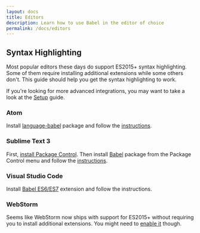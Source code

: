 ```yaml
---
layout: docs
title: Editors
description: Learn how to use Babel in the editor of choice
permalink: /docs/editors
---
```


## Syntax Highlighting

Most popular editors these days do support ES2015+ syntax highlighting.
Some of them require installing additional extensions while some others
don't. This guide should help you get the syntax highlighting to work.

If you're looking for more advanced integrations, you may want to
take a look at the [Setup](/docs/setup) guide.

### Atom

Install [language-babel](https://atom.io/packages/language-babel) package
and follow the [instructions](https://github.com/gandm/language-babel#installation).

### Sublime Text 3

First, [install Package Control](https://packagecontrol.io/installation).
Then install [Babel](https://packagecontrol.io/packages/Babel) package
from the Package Control menu and follow
the [instructions](https://github.com/babel/babel-sublime#installation).

### Visual Studio Code

Install [Babel ES6/ES7](https://marketplace.visualstudio.com/items?itemName=dzannotti.vscode-babel-coloring)
extension and follow the instructions.

### WebStorm

Seems like WebStorm now ships with support for ES2015+ without requiring you
to install additional extensions. You might need to
[enable it](https://blog.jetbrains.com/webstorm/2015/05/ecmascript-6-in-webstorm-transpiling/) though.
